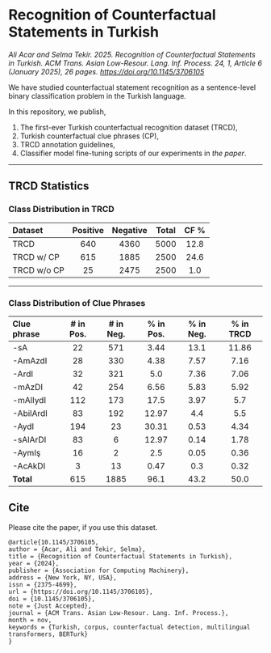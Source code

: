 # Recognition of Counterfactual Statements in Turkish

_Ali Acar and Selma Tekir. 2025. Recognition of Counterfactual Statements in Turkish. ACM Trans. Asian Low-Resour. Lang. Inf. Process. 24, 1, Article 6 (January 2025), 26 pages. https://doi.org/10.1145/3706105_

We have studied counterfactual statement recognition as a sentence-level binary classification problem in the Turkish language. 

In this repository, we publish, 
1. The first-ever Turkish counterfactual recognition dataset (TRCD),
2. Turkish counterfactual clue phrases (CP),
3. TRCD annotation guidelines,
4. Classifier model fine-tuning scripts of our experiments in _the paper_.

---

## TRCD Statistics

### Class Distribution in TRCD
| **Dataset** | **Positive** | **Negative** | **Total** | **CF %** |
| :---------- | :----------: | :----------: | :-------: | :------: |
| TRCD        | 640          | 4360         | 5000      | 12\.8    |
| TRCD w/ CP  | 615          | 1885         | 2500      | 24\.6    |
| TRCD w/o CP | 25           | 2475         | 2500      | 1\.0     |

---

### Class Distribution of Clue Phrases
| **Clue phrase** | **\# in Pos.** | **\# in Neg.** | **% in Pos.** | **% in Neg.** | **% in TRCD** |
| :-------------- | :------------: | :------------: | :-----------: | :-----------: | :-----------: |
| -sA             | 22             | 571            | 3\.44         | 13\.1         | 11\.86        |
| -AmAzdI         | 28             | 330            | 4\.38         | 7\.57         | 7\.16         |
| -ArdI           | 32             | 321            | 5\.0          | 7\.36         | 7\.06         |
| -mAzDI          | 42             | 254            | 6\.56         | 5\.83         | 5\.92         |
| -mAlIydI        | 112            | 173            | 17\.5         | 3\.97         | 5\.7          |
| -AbilArdI       | 83             | 192            | 12\.97        | 4\.4          | 5\.5          |
| -AydI           | 194            | 23             | 30\.31        | 0\.53         | 4\.34         |
| -sAlArDI        | 83             | 6              | 12\.97        | 0\.14         | 1\.78         |
| -AymIş          | 16             | 2              | 2\.5          | 0\.05         | 0\.36         |
| -AcAkDI         | 3              | 13             | 0\.47         | 0\.3          | 0\.32         |
| **Total**       | 615            | 1885           | 96\.1         | 43\.2         | 50\.0         |

## Cite
Please cite the paper, if you use this dataset.
```
@article{10.1145/3706105,
author = {Acar, Ali and Tekir, Selma},
title = {Recognition of Counterfactual Statements in Turkish},
year = {2024},
publisher = {Association for Computing Machinery},
address = {New York, NY, USA},
issn = {2375-4699},
url = {https://doi.org/10.1145/3706105},
doi = {10.1145/3706105},
note = {Just Accepted},
journal = {ACM Trans. Asian Low-Resour. Lang. Inf. Process.},
month = nov,
keywords = {Turkish, corpus, counterfactual detection, multilingual transformers, BERTurk}
}
```
